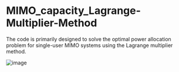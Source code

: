 # MIMO_capacity_Lagrange-Multiplier-Method
The code is primarily designed to solve the optimal power allocation problem for single-user MIMO systems using the Lagrange multiplier method.

![image](https://github.com/user-attachments/assets/ceb23a53-396c-4aaf-a552-2ee75413df4d)
